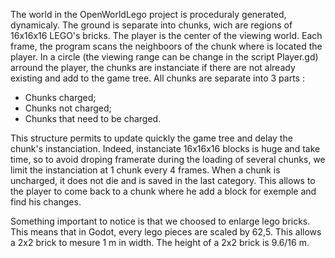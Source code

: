The world in the OpenWorldLego project is proceduraly generated, dynamicaly. The ground is separate into chunks, wich are regions of 16x16x16 LEGO's bricks. The player is the center of the viewing world. Each frame, the program scans the neighboors of the chunk where is located the player. In a circle (the viewing range can be change in the script Player.gd) arround the player, the chunks are instanciate if there are not already existing and add to the game tree. All chunks are separate into 3 parts :
- Chunks charged;
- Chunks not charged;
- Chunks that need to be charged.

This structure permits to update quickly the game tree and delay the chunk's instanciation. Indeed, instanciate 16x16x16 blocks is huge and take time, so to avoid droping framerate during the loading of several chunks, we limit the instanciation at 1 chunk every 4 frames. When a chunk is uncharged, it does not die and is saved in the last category. This allows to the player to come back to a chunk where he add a block for exemple and find his changes.

Something important to notice is that we choosed to enlarge lego bricks. This means that in Godot, every lego pieces are scaled by 62,5. This allows a 2x2 brick to mesure 1 m in width. The height of a 2x2 brick is 9.6/16 m.
